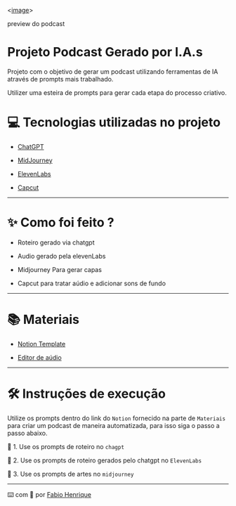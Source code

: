 
<[image](https://github.com/FabioAgroTechnology/prompts-inteligentes-para-podcast/assets/86381956/f745354a-e6b9-4067-9791-4403a6ab073a)>

preview do podcast

# Projeto Podcast Gerado por I.A.s #


Projeto com o objetivo de gerar um podcast utilizando ferramentas de IA através de prompts mais trabalhado.

Utilizer uma esteira de prompts para gerar cada etapa do processo criativo.

# 💻 Tecnologias utilizadas no projeto #

* [ChatGPT](https://chatgpt.com/?oai-dm=1)
  
* [MidJourney](https://www.midjourney.com/showcase)
   
* [ElevenLabs](https://elevenlabs.io/)
  
* [Capcut](https://www.capcut.com/pt-br/)
---------------

# ✨ Como foi feito ? #


* Roteiro gerado via chatgpt

* Audio gerado pela elevenLabs

* Midjourney Para gerar capas

* Capcut para tratar aúdio e adicionar sons de fundo
------------


 # 📚 Materiais #

* [Notion Template](https://helpful-jump-17b.notion.site/PAS-Podcast-AI-Studio-210489e15d7a4a73b743bb159e45d06f)

* [Editor de aúdio](https://www.capcut.com/editor?from_page=landing_page&__action_from=picture_V%C3%ADdeos+profissionais+em+minutos%2C+n%C3%A3o+em+horas.&scenario=custom)
--------------

# 🛠️ Instruções de execução #

Utilize os prompts dentro do link do `Notion` fornecido na parte de ``Materiais`` para criar um podcast de maneira automatizada, para isso siga o passo a passo abaixo.

🤖 1. Use os prompts de roteiro no `chagpt`

🤖 2. Use os prompts de roteiro gerados pelo chatgpt no `ElevenLabs`

🤖 3. Use os prompts de artes no `midjourney`



---

⌨️ com 💜 por [Fabio Henrique](https://www.linkedin.com/in/fabiohenriqueagro/)